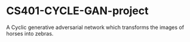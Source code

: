 # CS401-CYCLE-GAN-project
A Cyclic generative adversarial network which transforms the images of horses into zebras.
